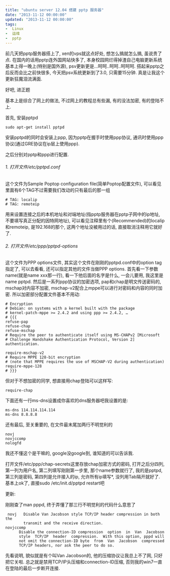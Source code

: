 ```yaml
---
title: "ubuntu server 12.04 搭建 pptp 服务器"
date: "2013-11-12 00:00:00"
updated: "2013-11-12 00:00:00"
tags:
-  Linux
-  运维
-  pptp
---
```



前几天把pptp服务器搭上了, xen的vps就这点好处, 想怎么搞就怎么搞, 虽说贵了点. 在国内的话用pptp连外国网站快多了, 本身校园网烂得掉渣自己电脑更新系统基本上得一晚上(特别是国外源), psv更新更是…呵呵..呵呵..呵呵呵. 搭起来pptp之后反而会比之前快很多, 今天把psv系统更新到了3.0, 只需要15分钟. 真是让我这个更新狂魔泪流满面.

[](/notename/ "archive 20131112")

好吧, 进正题

基本上是综合了网上的做法, 不过网上的教程总有些漏, 有的没法加密, 有的登陆不上.

首先, 安装pptpd

```
sudo apt-get install pptpd
```

安装pptpd的同时会安装上ppp, 因为pptp在握手时使用ppp协议, 通讯时使用ppp协议(通过GRE协议在ip层上使用ppp).

之后分别对pptp和ppp进行配置.

###### 1. 打开文件/etc/pptpd.conf
这个文件为Sample Poptop configuration file(简单Poptop配置文件), 可以看见里面有6个TAG不过需要我们改动的只有最后的那一组
```
# TAG: localip
# TAG: remoteip
```

用来设置连接之后的本机地址和对端地址(指pptp服务器在pptp子网中的ip地址, 不要填写真正分配的因特网地址), 可以看见注释里有个(Recommended)的localip和remoteip, 是192.168的那个, 这两个地址没被用过的话, 直接取消注释用它就好了.

###### 2. 打开文件/etc/ppp/pptpd-options

这个文件为PPP options文件, 其实这个文件在刚刚的pptpd.conf中的option tag指定了, 可以去看看, 还可以指定其他的文件当做PPP options. 首先看一下参数name(就是name xxx那一行), 看一下他后面的名字是什么, 一会儿要用, 我这里是name pptpd. 然后是一系列ppp协议的加密选项, pap和chap是明文传送密码的, mschap对内容不加密, mschap-v2配合上mppe可以进行对密码和内容的同时加密. 所以加密部分配置文件基本不用动:

```
# Encryption
# Debian: on systems with a kernel built with the package
# kernel-patch-mppe >= 2.4.2 and using ppp >= 2.4.2, …
# {{{
refuse-pap
refuse-chap
refuse-mschap
# Require the peer to authenticate itself using MS-CHAPv2 [Microsoft
# Challenge Handshake Authentication Protocol, Version 2] authentication.

require-mschap-v2
# Require MPPE 128-bit encryption
# (note that MPPE requires the use of MSCHAP-V2 during authentication)
require-mppe-128
# }}}
```

但对于不想加密的同学, 想直接用chap登陆可以这样写:

```
require-chap
```
下面还有一行ms-dns设置成你喜欢的dns服务器吧我设置的是:

```
ms-dns 114.114.114.114
ms-dns 8.8.8.8
```

还有最后, 至关重要的, 在文件最末尾加两行不明觉利的

```
novj
novjccomp
nologfd
```
我还不懂这个是干嘛的, google没google到, 谁知道的可以告诉我.

打开文件/etc/ppp/chap-secrets这里存放chap加密方式的密码, 打开之后分四列, 第一列为用户名, 第二列填写刚刚第一步里, 那个name参数就行了, 我的是pptpd, 第三列是密码, 第四列是允许接入的ip, 允许所有ip填写*, 没列用Tab隔开就好了.
基本上ok了, 直接sudo /etc/init.d/pptpd restart吧

更新:

刚刚查了man pppd, 终于弄懂了那三行不明觉利的代码什么意思了

```
 novj   Disable Van Jacobson style TCP/IP header compression in both the
        transmit and the receive direction.
novjccomp
      Disable the connection-ID compression  option  in  Van  Jacobson
      style  TCP/IP  header  compression.  With this option, pppd will
      not omit the connection-ID byte  from  Van  Jacobson  compressed
      TCP/IP headers, nor ask the peer to do so.
```

先看说明, 貌似就是有个叫Van Jacobson的, 他的压缩协议让我总上不了网, 只好把它关啦. 总之就是禁用TCP/IP头压缩和connection-ID压缩, 否则我的win7一直在登陆的最后一步断开连接.

